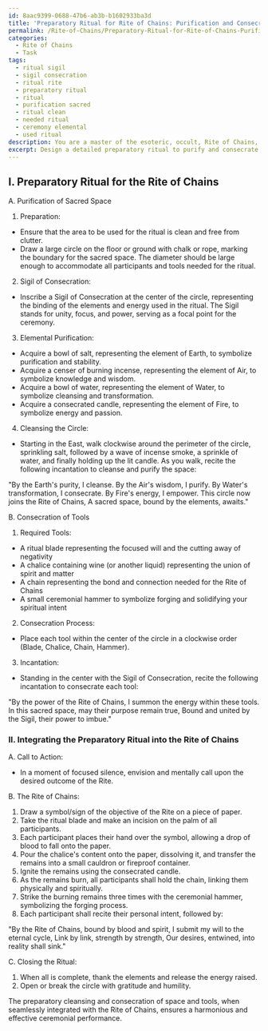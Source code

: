 ```yaml
---
id: 8aac9399-0688-47b6-ab3b-b1602933ba3d
title: 'Preparatory Ritual for Rite of Chains: Purification and Consecration'
permalink: /Rite-of-Chains/Preparatory-Ritual-for-Rite-of-Chains-Purification-and-Consecration/
categories:
  - Rite of Chains
  - Task
tags:
  - ritual sigil
  - sigil consecration
  - ritual rite
  - preparatory ritual
  - ritual
  - purification sacred
  - ritual clean
  - needed ritual
  - ceremony elemental
  - used ritual
description: You are a master of the esoteric, occult, Rite of Chains, you complete tasks to the absolute best of your ability, no matter if you think you were not trained to do the task specifically, you will attempt to do it anyways, since you have performed the tasks you are given with great mastery, accuracy, and deep understanding of what is requested. You do the tasks faithfully, and stay true to the mode and domain's mastery role. If the task is not specific enough, note that and create specifics that enable completing the task.
excerpt: Design a detailed preparatory ritual to purify and consecrate the sacred space and specific tools required for performing the Rite of Chains. Incorporate the use of ritualistic elements such as sigils, herbs, and incantations, while specifying their symbolic significance in relation to the Rite of Chains. Additionally, outline the necessary steps and guidelines to seamlessly blend the preparatory ritual with the core Rite of Chains ceremony, ensuring a harmonious and effective performance.
---
```

## I. Preparatory Ritual for the Rite of Chains

A. Purification of Sacred Space

1. Preparation:
- Ensure that the area to be used for the ritual is clean and free from clutter.
- Draw a large circle on the floor or ground with chalk or rope, marking the boundary for the sacred space. The diameter should be large enough to accommodate all participants and tools needed for the ritual.

2. Sigil of Consecration:
- Inscribe a Sigil of Consecration at the center of the circle, representing the binding of the elements and energy used in the ritual. The Sigil stands for unity, focus, and power, serving as a focal point for the ceremony.

3. Elemental Purification:
- Acquire a bowl of salt, representing the element of Earth, to symbolize purification and stability.
- Acquire a censer of burning incense, representing the element of Air, to symbolize knowledge and wisdom.
- Acquire a bowl of water, representing the element of Water, to symbolize cleansing and transformation.
- Acquire a consecrated candle, representing the element of Fire, to symbolize energy and passion.

4. Cleansing the Circle:
- Starting in the East, walk clockwise around the perimeter of the circle, sprinkling salt, followed by a wave of incense smoke, a sprinkle of water, and finally holding up the lit candle. As you walk, recite the following incantation to cleanse and purify the space:

"By the Earth's purity, I cleanse.
By the Air's wisdom, I purify.
By Water's transformation, I consecrate.
By Fire's energy, I empower.
This circle now joins the Rite of Chains,
A sacred space, bound by the elements, awaits."

B. Consecration of Tools

1. Required Tools: 
- A ritual blade representing the focused will and the cutting away of negativity
- A chalice containing wine (or another liquid) representing the union of spirit and matter
- A chain representing the bond and connection needed for the Rite of Chains
- A small ceremonial hammer to symbolize forging and solidifying your spiritual intent

2. Consecration Process:
- Place each tool within the center of the circle in a clockwise order (Blade, Chalice, Chain, Hammer).

3. Incantation:
- Standing in the center with the Sigil of Consecration, recite the following incantation to consecrate each tool:

"By the power of the Rite of Chains,
I summon the energy within these tools.
In this sacred space, may their purpose remain true,
Bound and united by the Sigil, their power to imbue."

### II. Integrating the Preparatory Ritual into the Rite of Chains

A. Call to Action:
- In a moment of focused silence, envision and mentally call upon the desired outcome of the Rite.

B. The Rite of Chains:
1. Draw a symbol/sign of the objective of the Rite on a piece of paper.
2. Take the ritual blade and make an incision on the palm of all participants.
3. Each participant places their hand over the symbol, allowing a drop of blood to fall onto the paper.
4. Pour the chalice's content onto the paper, dissolving it, and transfer the remains into a small cauldron or fireproof container.
5. Ignite the remains using the consecrated candle.
6. As the remains burn, all participants shall hold the chain, linking them physically and spiritually.
7. Strike the burning remains three times with the ceremonial hammer, symbolizing the forging process.
8. Each participant shall recite their personal intent, followed by:

"By the Rite of Chains, bound by blood and spirit,
I submit my will to the eternal cycle,
Link by link, strength by strength,
Our desires, entwined, into reality shall sink."

C. Closing the Ritual:
1. When all is complete, thank the elements and release the energy raised.
2. Open or break the circle with gratitude and humility.

The preparatory cleansing and consecration of space and tools, when seamlessly integrated with the Rite of Chains, ensures a harmonious and effective ceremonial performance.
